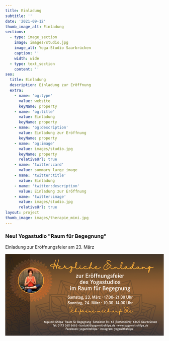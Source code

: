 ```yaml
---
title: Einladung
subtitle: ''
date: '2021-09-12'
thumb_image_alt: Einladung
sections:
  - type: image_section
    image: images/studio.jpg
    image_alt: Yoga-Studio Saarbrücken
    caption: ''
    width: wide
  - type: text_section
    content: ''
seo:
  title: Einladung
  description: Einladung zur Eröffnung
  extra:
    - name: 'og:type'
      value: website
      keyName: property
    - name: 'og:title'
      value: Einladung
      keyName: property
    - name: 'og:description'
      value: Einladung zur Eröffnung
      keyName: property
    - name: 'og:image'
      value: images/studio.jpg
      keyName: property
      relativeUrl: true
    - name: 'twitter:card'
      value: summary_large_image
    - name: 'twitter:title'
      value: Einladung
    - name: 'twitter:description'
      value: Einladung zur Eröffnung
    - name: 'twitter:image'
      value: images/studio.jpg
      relativeUrl: true
layout: project
thumb_image: images/therapie_mini.jpg
---
```

### Neu! Yogastudio "Raum für Begegnung"

Einladung zur Eröffnungsfeier am 23. März  

![Einladung](/images/eroeffnung.png)

